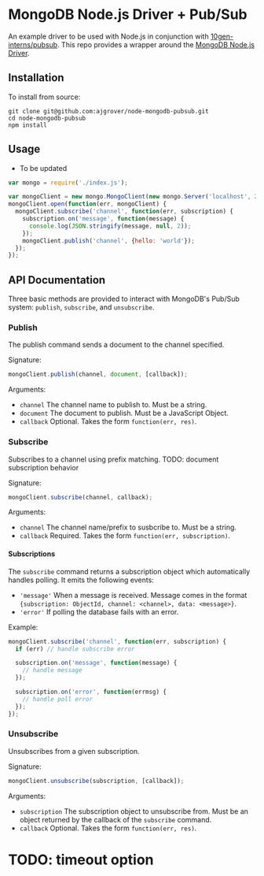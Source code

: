 MongoDB Node.js Driver + Pub/Sub
================================

An example driver to be used with Node.js in conjunction with [10gen-interns/pubsub](https://github.com/10gen-interns/pubsub). This repo provides a wrapper around the [MongoDB Node.js Driver](https://github.com/mongodb/node-mongodb-native).

## Installation

<!--
To install the latest version from NPM, run:

```javascript
npm install mongodb-pubsub
```
-->

To install from source:

```shell
git clone git@github.com:ajgrover/node-mongodb-pubsub.git
cd node-mongodb-pubsub
npm install
```

## Usage

- To be updated

```javascript
var mongo = require('./index.js');

var mongoClient = new mongo.MongoClient(new mongo.Server('localhost', 27017));
mongoClient.open(function(err, mongoClient) {
  mongoClient.subscribe('channel', function(err, subscription) {
    subscription.on('message', function(message) {
      console.log(JSON.stringify(message, null, 2));
    });
    mongoClient.publish('channel', {hello: 'world'});
  });
});
```

## API Documentation

Three basic methods are provided to interact with MongoDB's Pub/Sub system: `publish`, `subscribe`, and `unsubscribe`.

### Publish

The publish command sends a document to the channel specified.

Signature:

```javascript
mongoClient.publish(channel, document, [callback]);
```

Arguments:

- `channel` The channel name to publish to. Must be a string.
- `document` The document to publish. Must be a JavaScript Object.
- `callback` Optional. Takes the form `function(err, res)`.

### Subscribe

Subscribes to a channel using prefix matching. TODO: document subscription behavior<!--See the [documentation on subscribing](https://github.com/10gen-interns/pubsub/blob/master/README.md#Subscribing) for more information.-->

Signature:

```javascript
mongoClient.subscribe(channel, callback);
```

Arguments:

- `channel` The channel name/prefix to susbcribe to. Must be a string.
- `callback` Required. Takes the form `function(err, subscription)`.

#### Subscriptions

The `subscribe` command returns a subscription object which automatically handles polling. It emits the following events:

- `'message'` When a message is received. Message comes in the format `{subscription: ObjectId, channel: <channel>, data: <message>}`.
- `'error'` If polling the database fails with an error.

Example:

```javascript
mongoClient.subscribe('channel', function(err, subscription) {
  if (err) // handle subscribe error

  subscription.on('message', function(message) {
    // handle message
  });

  subscription.on('error', function(errmsg) {
    // handle poll error
  });
});
```

### Unsubscribe

Unsubscribes from a given subscription.

Signature:

```javascript
mongoClient.unsubscribe(subscription, [callback]);
```

Arguments:

- `subscription` The subscription object to unsubscribe from. Must be an object returned by the callback of the `subscribe` command.
- `callback` Optional. Takes the form `function(err, res)`.

# TODO: timeout option
